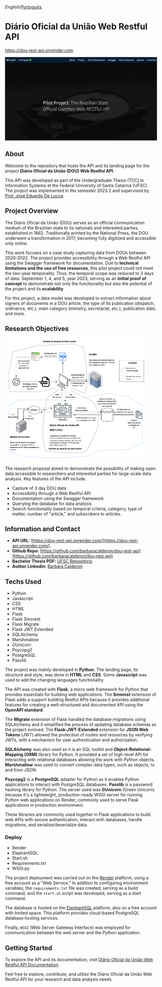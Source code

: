 _English/[Português](LEIAME.md)._

# Diário Oficial da União Web Restful API
https://dou-rest-api.onrender.com


![The DOU Web Restful API landing page](static/landing_page.png)

## About

Welcome to the repository that hosts the API and its landing page for the project **Diário Oficial da União (DOU) Web Restful API**.

This API was developed as part of the Undergraduate Thesis (TCC) in Information Systems at the Federal University of Santa Catarina (UFSC). The project was implemented in the semester 2023.2 and supervised by [Prof. José Eduardo De Lucca](https://www.linkedin.com/in/delucca).

## Project Overview

The Diário Oficial da União (DOU) serves as an official communication medium of the Brazilian state to its nationals and interested parties, established in 1862. Traditionally printed by the National Press, the DOU underwent a transformation in 2017, becoming fully digitized and accessible only online.

This work focuses on a case study capturing data from DOUs between 2020-2022. The project provides accessibility through a Web Restful API using the Swagger framework for documentation. Due to **technical limitations and the use of free resources**, this pilot project could not meet the two-year temporality. Thus, the temporal scope was reduced to 3 days of data: September 1, 4, and 5, year 2023, serving as an **initial proof of concept** to demonstrate not only the functionality but also the potential of the project and its **scalability**.

For this project, a data model was developed to extract information about signers of documents in a DOU article, the type of its publication (dispatch, ordinance, etc.), main category (ministry, secretariat, etc.), publication date, and more.

## Research Objectives

![Project](static/project_small.png)

The research proposal aimed to demonstrate the possibility of making open data accessible to researchers and interested parties for large-scale data analysis. Key features of the API include:

- Capture of 3 day DOU data 
- Accessibility through a Web Restful API
- Documentation using the Swagger framework
- Querying the database for data analysis
- Search functionality based on temporal criteria, category, type of matter, number of "article," and subscribers to articles.

## Information and Contact

- **API URL:** [https://dou-rest-api.onrender.com/](https://dou-rest-api.onrender.com/)
- **Github Repo:** [https://github.com/barbaracalderon/dou-rest-api](https://github.com/barbaracalderon/dou-rest-api)
- **Bachelor Thesis PDF:** [UFSC Repositório](https://repositorio.ufsc.br/bitstream/handle/123456789/253322/TCC%20-%20Barbara%20Calderon.pdf?sequence=1&isAllowed=y)
- **Author Linkedin:** [Barbara Calderon](https://www.linkedin.com/in/barbaracalderondev)

## Techs Used

* Python
* Javascript
* CSS
* HTML
* Flask
* Flask Smorest
* Flask Migrate
* Flask JWT Extended
* SQLAlchemy
* Marshmallow
* GUnicorn
* Psycopg2
* PostgreSQL
* Passlib

The project was mainly developed in **Python**. The landing page, its structure and style, was done in **HTML** and **CSS**. Some **Javascript** was used to add the changing languages functionality.

The API was created with **Flask**, a micro web framework for Python that provides essentials for building web applications. The **Smorest** extension of Flask adds a support building Restful APIs because it provides additional features for creating a well-structured and documented API using the **OpenAPI standard**.  

The **Migrate** extension of Flask handled the database migrations using SQLAlchemy and it simplified the process of updating database schemas as the project evolved. The **Flask-JWT-Extended** extension for **JSON Web Tokens** (JWT) allowed the protection of routes and resources by verifying JWTs, with a mechanism for user authentication and authorization.

**SQLAlchemy** was also used as it is an SQL toolkit and **Object-Relational-Mapping (ORM)** library for Python. It provided a set of high-level API for interacting with relational databases allowing the work with Python objects. **Marshmallow** was used to convert complex data types, such as objects, to and from JSON.

**Psycopg2** is a **PostgreSQL** adapter for Python as it enables Python applications to interact with PostgreSQL databases. **Passlib** is a password hashing library for Python. The server used was **GUnicorn** (Green Unicorn) because it's a lightweight, production-ready WSGI server for running Python web applications on Render, commonly used to serve Flask applications in production environment.

These libraries are commonly used together in Flask applications to build web APIs with secure authentication, interact with databases, handle migrations, and serialize/deserialize data.

### Deploy

- Render
- ElephantSQL
- Start.sh
- Requirements.txt
- WSGI.py

The project deployment was carried out on the [Render](https://render.com/) platform, using a free account as a "Web Service." In addition to configuring environment variables, the `requirements.txt` file was created, serving as a build command, and the `start.sh` script was developed, serving as a start command. 

The database is hosted on the [ElephantSQL](https://www.elephantsql.com/) platform, also on a free account with limited space. This platform provides cloud-based PostgreSQL database hosting services.

Finally, `WSGI` (Web Server Gateway Interface) was employed for communication between the web server and the Python application.

## Getting Started

To explore the API and its documentation, visit [Diário Oficial da União Web Restful API Documentation](https://dou-rest-api.onrender.com/swagger-ui).

Feel free to explore, contribute, and utilize the Diário Oficial da União Web Restful API for your research and data analysis needs.